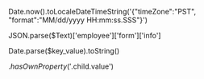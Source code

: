 Date.now().toLocaleDateTimeString('{\"timeZone\":\"PST\", "format":"MM/dd/yyyy HH:mm:ss.SSS"}')

 
JSON.parse($Text)['employee']['form']['info']

Date.parse($key_value).toString()


$.hasOwnProperty('$.child.value')
